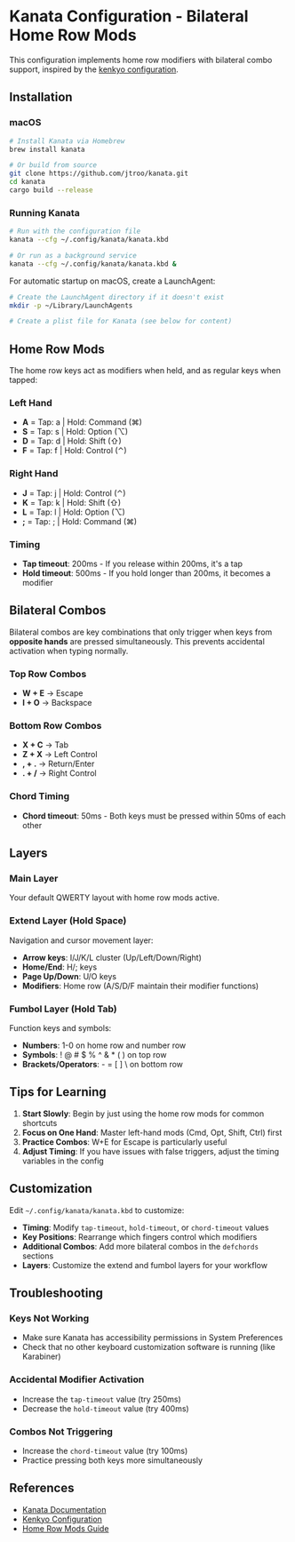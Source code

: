 # Kanata Configuration - Bilateral Home Row Mods

This configuration implements home row modifiers with bilateral combo support, inspired by the [kenkyo configuration](https://github.com/argenkiwi/kenkyo).

## Installation

### macOS

```bash
# Install Kanata via Homebrew
brew install kanata

# Or build from source
git clone https://github.com/jtroo/kanata.git
cd kanata
cargo build --release
```

### Running Kanata

```bash
# Run with the configuration file
kanata --cfg ~/.config/kanata/kanata.kbd

# Or run as a background service
kanata --cfg ~/.config/kanata/kanata.kbd &
```

For automatic startup on macOS, create a LaunchAgent:

```bash
# Create the LaunchAgent directory if it doesn't exist
mkdir -p ~/Library/LaunchAgents

# Create a plist file for Kanata (see below for content)
```

## Home Row Mods

The home row keys act as modifiers when held, and as regular keys when tapped:

### Left Hand
- **A** = Tap: a | Hold: Command (⌘)
- **S** = Tap: s | Hold: Option (⌥)
- **D** = Tap: d | Hold: Shift (⇧)
- **F** = Tap: f | Hold: Control (⌃)

### Right Hand
- **J** = Tap: j | Hold: Control (⌃)
- **K** = Tap: k | Hold: Shift (⇧)
- **L** = Tap: l | Hold: Option (⌥)
- **;** = Tap: ; | Hold: Command (⌘)

### Timing
- **Tap timeout**: 200ms - If you release within 200ms, it's a tap
- **Hold timeout**: 500ms - If you hold longer than 200ms, it becomes a modifier

## Bilateral Combos

Bilateral combos are key combinations that only trigger when keys from **opposite hands** are pressed simultaneously. This prevents accidental activation when typing normally.

### Top Row Combos
- **W + E** → Escape
- **I + O** → Backspace

### Bottom Row Combos
- **X + C** → Tab
- **Z + X** → Left Control
- **, + .** → Return/Enter
- **. + /** → Right Control

### Chord Timing
- **Chord timeout**: 50ms - Both keys must be pressed within 50ms of each other

## Layers

### Main Layer
Your default QWERTY layout with home row mods active.

### Extend Layer (Hold Space)
Navigation and cursor movement layer:
- **Arrow keys**: I/J/K/L cluster (Up/Left/Down/Right)
- **Home/End**: H/; keys
- **Page Up/Down**: U/O keys
- **Modifiers**: Home row (A/S/D/F maintain their modifier functions)

### Fumbol Layer (Hold Tab)
Function keys and symbols:
- **Numbers**: 1-0 on home row and number row
- **Symbols**: ! @ # $ % ^ & * ( ) on top row
- **Brackets/Operators**: - = [ ] \ on bottom row

## Tips for Learning

1. **Start Slowly**: Begin by just using the home row mods for common shortcuts
2. **Focus on One Hand**: Master left-hand mods (Cmd, Opt, Shift, Ctrl) first
3. **Practice Combos**: W+E for Escape is particularly useful
4. **Adjust Timing**: If you have issues with false triggers, adjust the timing variables in the config

## Customization

Edit `~/.config/kanata/kanata.kbd` to customize:

- **Timing**: Modify `tap-timeout`, `hold-timeout`, or `chord-timeout` values
- **Key Positions**: Rearrange which fingers control which modifiers
- **Additional Combos**: Add more bilateral combos in the `defchords` sections
- **Layers**: Customize the extend and fumbol layers for your workflow

## Troubleshooting

### Keys Not Working
- Make sure Kanata has accessibility permissions in System Preferences
- Check that no other keyboard customization software is running (like Karabiner)

### Accidental Modifier Activation
- Increase the `tap-timeout` value (try 250ms)
- Decrease the `hold-timeout` value (try 400ms)

### Combos Not Triggering
- Increase the `chord-timeout` value (try 100ms)
- Practice pressing both keys more simultaneously

## References

- [Kanata Documentation](https://github.com/jtroo/kanata)
- [Kenkyo Configuration](https://github.com/argenkiwi/kenkyo)
- [Home Row Mods Guide](https://precondition.github.io/home-row-mods)
